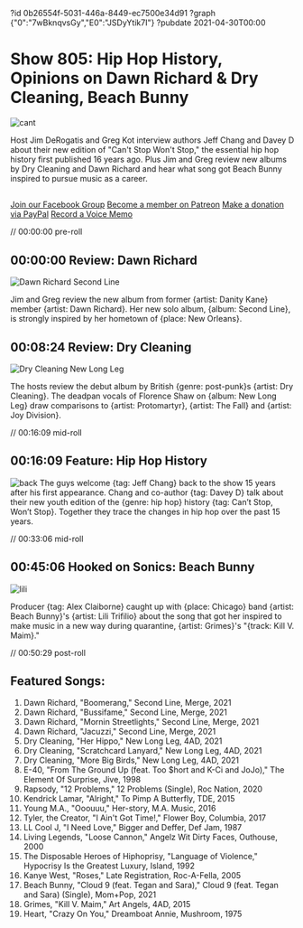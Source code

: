 ?id 0b26554f-5031-446a-8449-ec7500e34d91
?graph {"0":"7wBknqvsGy","E0":"JSDyYtik7I"}
?pubdate 2021-04-30T00:00
# Show 805: Hip Hop History, Opinions on Dawn Richard & Dry Cleaning, Beach Bunny
![cant](https://static.soundopinions.org/images/2021/cantstop.jpeg)

Host Jim DeRogatis and Greg Kot interview authors Jeff Chang and Davey D about their new edition of "Can't Stop Won't Stop," the essential hip hop history first published 16 years ago. Plus Jim and Greg review new albums by Dry Cleaning and Dawn Richard and hear what song got Beach Bunny inspired to pursue music as a career. 

##
[Join our Facebook Group](https://bit.ly/3sivr9T)
[Become a member on Patreon](https://bit.ly/3slWZvc)
[Make a donation via PayPal](https://bit.ly/3dmt9lU)
[Record a Voice Memo](https://bit.ly/2RyD5Ah) 


// 00:00:00 pre-roll

## 00:00:00 Review: Dawn Richard

![Dawn Richard Second Line](https://static.soundopinions.org/assets/805/012.jpg)

Jim and Greg review the new album from former {artist: Danity Kane} member {artist: Dawn Richard}. Her new solo album, {album: Second Line}, is strongly inspired by her hometown of {place: New Orleans}. 


## 00:08:24 Review: Dry Cleaning

![Dry Cleaning New Long Leg](https://static.soundopinions.org/assets/805/E01.jpg)

The hosts review the debut album by British {genre: post-punk}s {artist: Dry Cleaning}. The deadpan vocals of Florence Shaw on {album: New Long Leg} draw comparisons to {artist: Protomartyr}, {artist: The Fall} and {artist: Joy Division}.


// 00:16:09 mid-roll

## 00:16:09 Feature: Hip Hop History 
![back](https://static.soundopinions.org/images/2021/back.jpeg)
The guys welcome {tag: Jeff Chang} back to the show 15 years after his first appearance. Chang and co-author {tag: Davey D} talk about their new youth edition of the {genre: hip hop} history {tag: Can’t Stop, Won’t Stop}. Together they trace the changes in hip hop over the past 15 years. 


// 00:33:06 mid-roll


## 00:45:06 Hooked on Sonics: Beach Bunny
![lili](https://static.soundopinions.org/images/2021/bb.jpeg)

Producer {tag: Alex Claiborne} caught up with {place: Chicago} band {artist: Beach Bunny}'s {artist: Lili Trifilio} about the song that got her inspired to make music in a new way during quarantine, {artist: Grimes}'s "{track: Kill V. Maim}."


// 00:50:29 post-roll


## Featured Songs:
1. Dawn Richard, "Boomerang," Second Line, Merge, 2021
1. Dawn Richard, "Bussifame," Second Line, Merge, 2021
1. Dawn Richard, "Mornin Streetlights," Second Line, Merge, 2021
1. Dawn Richard, "Jacuzzi," Second Line, Merge, 2021
1. Dry Cleaning, "Her Hippo," New Long Leg, 4AD, 2021
1. Dry Cleaning, "Scratchcard Lanyard," New Long Leg, 4AD, 2021
1. Dry Cleaning, "More Big Birds," New Long Leg, 4AD, 2021
1. E-40, "From The Ground Up (feat. Too $hort and K-Ci and JoJo)," The Element Of Surprise, Jive, 1998
1. Rapsody, "12 Problems," 12 Problems (Single), Roc Nation, 2020
1. Kendrick Lamar, "Alright," To Pimp A Butterfly, TDE, 2015
1. Young M.A., "Ooouuu," Her-story, M.A. Music, 2016
1. Tyler, the Creator, "I Ain't Got Time!," Flower Boy, Columbia, 2017
1. LL Cool J, "I Need Love," Bigger and Deffer, Def Jam, 1987
1. Living Legends, "Loose Cannon," Angelz Wit Dirty Faces, Outhouse, 2000
1. The Disposable Heroes of Hiphoprisy, "Language of Violence," Hypocrisy Is the Greatest Luxury, Island, 1992
1. Kanye West, "Roses," Late Registration, Roc-A-Fella, 2005
1. Beach Bunny, "Cloud 9 (feat. Tegan and Sara)," Cloud 9 (feat. Tegan and Sara) (Single), Mom+Pop, 2021
1. Grimes, "Kill V. Maim," Art Angels, 4AD, 2015
1. Heart, "Crazy On You," Dreamboat Annie, Mushroom, 1975
